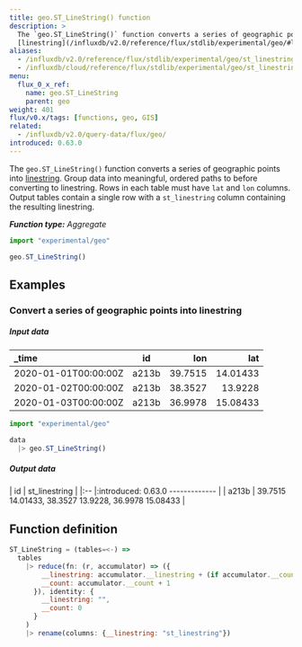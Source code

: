 ```yaml
---
title: geo.ST_LineString() function
description: >
  The `geo.ST_LineString()` function converts a series of geographic points into
  [linestring](/influxdb/v2.0/reference/flux/stdlib/experimental/geo/#linestring).
aliases:
  - /influxdb/v2.0/reference/flux/stdlib/experimental/geo/st_linestring/
  - /influxdb/cloud/reference/flux/stdlib/experimental/geo/st_linestring/
menu:
  flux_0_x_ref:
    name: geo.ST_LineString
    parent: geo
weight: 401
flux/v0.x/tags: [functions, geo, GIS]
related:
  - /influxdb/v2.0/query-data/flux/geo/
introduced: 0.63.0
---
```


The `geo.ST_LineString()` function converts a series of geographic points into
[linestring](/influxdb/v2.0/reference/flux/stdlib/experimental/geo/#linestring).
Group data into meaningful, ordered paths to before converting to linestring.
Rows in each table must have `lat` and `lon` columns.
Output tables contain a single row with a `st_linestring` column containing the resulting linestring.

_**Function type:** Aggregate_

```js
import "experimental/geo"

geo.ST_LineString()
```

## Examples

### Convert a series of geographic points into linestring

##### Input data

| _time                | id    | lon     | lat      |
|:-----                |:--:   | ---:    | ---:     |
| 2020-01-01T00:00:00Z | a213b | 39.7515 | 14.01433 |
| 2020-01-02T00:00:00Z | a213b | 38.3527 | 13.9228  |
| 2020-01-03T00:00:00Z | a213b | 36.9978 | 15.08433 |


```js
import "experimental/geo"

data
  |> geo.ST_LineString()
```

##### Output data

| id    | st_linestring                                       |
|:--    |:introduced: 0.63.0
-------------                                       |
| a213b | 39.7515 14.01433, 38.3527 13.9228, 36.9978 15.08433 |

## Function definition
```js
ST_LineString = (tables=<-) =>
  tables
    |> reduce(fn: (r, accumulator) => ({
        __linestring: accumulator.__linestring + (if accumulator.__count > 0 then ", " else "") + string(v: r.lat) + " " + string(v: r.lon),
        __count: accumulator.__count + 1
      }), identity: {
        __linestring: "",
        __count: 0
      }
    )
    |> rename(columns: {__linestring: "st_linestring"})
```
